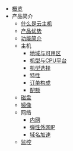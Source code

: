 * [概览](/uhost/README)
* 产品简介
    * [什么是云主机](/uhost/introduction/concept)
    * [产品优势](/uhost/introduction/advantages)
    * [功能简介](/uhost/introduction/functions)
    * 主机
        * [地域与可用区](/uhost/introduction/uhost/az)
        * [机型与CPU平台](/uhost/introduction/uhost/type_new)
        * [机型选择](/uhost/introduction/uhost/select_type)
        * [特性](/uhost/introduction/uhost/feature)
        * [订单构成](/uhost/introduction/uhost/lifecycle)
        * [配额](/uhost/introduction/uhost/quota)
    * [磁盘](/uhost/introduction/disk)
    * [镜像](/uhost/introduction/image)
    * 网络
        * [内网](/uhost/introduction/network/vpc.md)
        * [弹性外网IP](/uhost/introduction/network/eip.md)
        * [域名加速](/uhost/introduction/network/domainacceleration.md)
    * [监控](/uhost/introduction/monitor)
